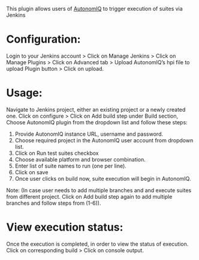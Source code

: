 This plugin allows users of [AutonomIQ](https://saucelabs.com/platform/low-code-testing) to trigger execution of suites via Jenkins

# Configuration:

Login to your Jenkins account > Click on Manage Jenkins > Click on Manage Plugins > Click on Advanced tab > Upload AutonomIQ’s hpi file to upload Plugin button > Click on upload.

# Usage:

Navigate to Jenkins project, either an existing project or a newly created one. 
Click on configure > Click on Add build step under Build section, 
Choose AutonomIQ plugin from the dropdown list and follow these steps:


1.	Provide AutonomIQ instance URL, username and password.
2.	Choose required project in the AutonomIQ user account from dropdown list.
3.	Click on Run test suites checkbox
4.	Choose available platform and browser combination.
5.	Enter list of suite names to run (one per line).
6.	Click on save
7.	Once user clicks on build now, suite execution will begin in AutonomIQ.

Note: (In case user needs to add multiple branches and and execute suites from different project. Click on Add build step again to add multiple branches and follow steps from (1-6)).

# View execution status:

Once the execution is completed, in order to view the status of execution.
Click on corresponding build > Click on console output.





